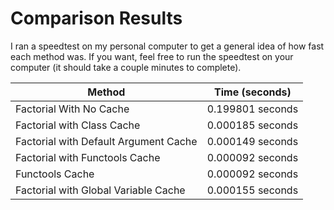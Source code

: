 # Comparison Results

I ran a speedtest on my personal computer to get a general idea of how fast each method was. If you want, feel free to run the speedtest on your computer (it should take a couple minutes to complete).

| Method                                | Time (seconds)   |
|---------------------------------------|------------------|
| Factorial With No Cache               | 0.199801 seconds |
| Factorial with Class Cache            | 0.000185 seconds |
| Factorial with Default Argument Cache | 0.000149 seconds |
| Factorial with Functools Cache        | 0.000092 seconds |
| Functools Cache                       | 0.000092 seconds |
| Factorial with Global Variable Cache  | 0.000155 seconds |